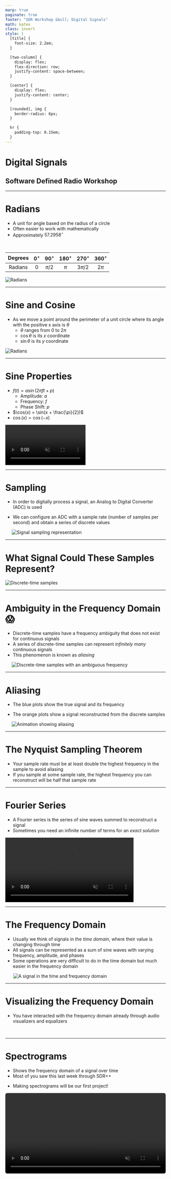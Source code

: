 ```yaml
---
marp: true
paginate: true
footer: "SDR Workshop &bull; Digital Signals"
math: katex
class: invert
style: |
  [title] {
    font-size: 2.2em;
  }

  [two-column] {
    display: flex;
    flex-direction: row;
    justify-content: space-between;
  }

  [center] {
    display: flex;
    justify-content: center;
  }

  [rounded], img {
    border-radius: 6px;
  }

  hr {
    padding-top: 0.15em;
  }
---
```


<h1 title>Digital Signals</h1>

## Software Defined Radio Workshop

---

<div two-column>
<div>

# Radians

- A unit for angle based on the radius of a circle
- Often easier to work with mathematically
- Approximately $57.2958^\circ{}$

<br>

<div center>

|Degrees|$0^\circ{}$|$90^\circ{}$|$180^\circ{}$|$270^\circ{}$|$360^\circ{}$|
|:-:|:-:|:-:|:-:|:-:|:-:|
|Radians|$0$|$\pi/2$|$\pi$|$3\pi{}/2$|$2\pi{}$|

</div>
</div>
<div style="width: 37%">

![Radians](assets/digital-signals/radians.gif)

</div>

<!--
R=(a*pi)/180
-->

---

<div two-column>
<div>

# Sine and Cosine

- As we move a point around the perimeter of a unit circle where its angle with the positive x axis is $\theta{}$
  - $\theta$ ranges from $0$ to $2\pi$
  - $\cos{\theta}$ is its $x$ coordinate
  - $\sin{\theta}$ is its $y$ coordinate

</div>
<div style="width: 130%">

![Radians](assets/digital-signals/sin-cos.gif)

</div>

---

<div two-column>
<div>

# Sine Properties

- $f(t)=a\sin(2\pi{}ft+p)$
  - Amplitude: $a$
  - Frequency: $f$
  - Phase Shift: $p$
- $\cos(x) = \sin(x + \frac{\pi}{2})$
- $\cos(x)=\cos(-x)$

</div>
<div style="width: 50%"><video src="assets/digital-signals/sine-wave.mp4" autoplay loop controls muted width="100%"></video></div>
</div>

<!--
sin(x)=-sin(-x)
-->

---

<div two-column>
<div>

# Sampling

- In order to digitally process a signal, an Analog to Digital Converter (ADC) is used

- We can configure an ADC with a sample rate (number of samples per second) and obtain a series of discrete values

</div>
<div style="width: 100%;margin-left: 20px;">

![Signal sampling representation](assets/digital-signals/continous-vs-discrete.jpg)

</div>
</div>

---

# What Signal Could These Samples Represent?

<div center>

![Discrete-time samples](assets/digital-signals/ambigous-samples-top.jpg)

</div>

---

# Ambiguity in the Frequency Domain :scream:

<div two-column>
<div>

- Discrete-time samples have a frequency ambiguity that does not exist for continuous signals
- A series of discrete-time samples can represent *infinitely many* continuous signals
- This phenomenon is known as *aliasing*

</div>
<div style="width: 100%;margin-left: 20px;">

![Discrete-time samples with an ambiguous frequency](assets/digital-signals/ambigous-samples.jpg)

</div>
</div>

---

<div two-column>
<div>

# Aliasing

- The blue plots show the true signal and its frequency

- The orange plots show a signal reconstructed from the discrete samples

</div>
<div style="width: 100%;margin-left: 20px;">

![Animation showing aliasing](assets/digital-signals/fft-aliasing.gif)

</div>
</div>

<!--
Upper left: Animation depicts a sequence of sinusoids, each with a higher frequency than the previous ones.
These "true" signals are also being sampled (blue dots) at a constant frequency/rate, Upper right: The continuous Fourier transform of the sinusoid (not the samples).
The single non-zero component, depicting the actual frequency, means there is no ambiguity. Lower right: The discrete Fourier transform of just the available samples.
The presence of two components means the samples can fit at least two different sinusoids, one of which is the true frequency (upper-right).
Lower left: Using the same samples (now in orange), the default reconstruction algorithm produces the lower-frequency sinusoid.
-->

---

# The Nyquist Sampling Theorem

- Your sample rate must be at least double the highest frequency in the sample to avoid aliasing
- If you sample at some sample rate, the highest frequency you can reconstruct will be half that sample rate

<!--
Human hearing is approx 20Hz to 20,000 Hz

- 44,100 Hz - CD audio (most common)
- 48,000 Hz - Standard sample rate for professional applications
-->

---

# Fourier Series

- A Fourier series is the series of sine waves summed to reconstruct a signal
- Sometimes you need an infinite number of terms for an *exact solution*

<div center>
<video src="assets/digital-signals/fourier-series.mp4" autoplay loop controls muted width="80%"></video>
</div>

<!-- 
Every signal has a fourier series!
-->

---

# The Frequency Domain

<div two-column>
<div>

- Usually we think of signals in the *time domain*, where their value is changing through time
- All signals can be represented as a sum of sine waves with varying frequency, amplitude, and phases
- Some operations are very difficult to do in the time domain but much easier in the frequency domain

</div>
<div style="width: 90%; margin-left: 25px;">

![A signal in the time and frequency domain](assets/digital-signals/freq-domain.gif)

</div>
</div>

---

# Visualizing the Frequency Domain

<div two-column>
<div>

- You have interacted with the frequency domain already through audio visualizers and equalizers

</div>
<div style="width: 100%">
<img alt="" src="assets/digital-signals/audio-equalizer.gif"></img>
<img alt="" src="assets/digital-signals/spotify-equalizer.png"></img>
</div>
</div>

<!--
The equalizer is from Spotify® settings.
-->

---

<div two-column>
<div style="width: 100%">

# Spectrograms

- Shows the frequency domain of a signal over time
- Most of you saw this last week through SDR++

<!--  -->

- Making spectrograms will be our first project!

</div>
<div>
<video src="assets/digital-signals/waterfall.mp4" autoplay loop controls muted width="100%" style="border-radius: 6px"></video>
</div>
</div>
